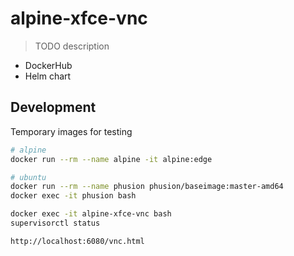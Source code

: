 # alpine-xfce-vnc

> TODO description

* DockerHub
* Helm chart

## Development

Temporary images for testing

```bash
# alpine
docker run --rm --name alpine -it alpine:edge

# ubuntu
docker run --rm --name phusion phusion/baseimage:master-amd64
docker exec -it phusion bash

docker exec -it alpine-xfce-vnc bash
supervisorctl status

http://localhost:6080/vnc.html
```
